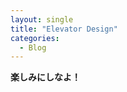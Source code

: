 ```yaml
--- 
layout: single
title: "Elevator Design"
categories:
  - Blog
---
```


<div class="left">
    
</div>
<div class="right">
    
</div>


<div class="full">

<b>楽しみにしなよ！</b>


</div>